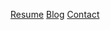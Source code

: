 <p align="center"><a href="https://choyongwon.notion.site">Resume</a> <a href="https://woni.blog">Blog</a> <a href="mailto:whldt1@gmail.com">Contact</a></p>
